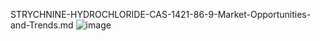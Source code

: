 STRYCHNINE-HYDROCHLORIDE-CAS-1421-86-9-Market-Opportunities-and-Trends.md
![image](https://github.com/user-attachments/assets/4c30a520-b560-4dcb-bc4a-21095e2593d2)
